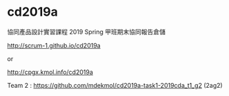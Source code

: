 # cd2019a
協同產品設計實習課程 2019 Spring 甲班期末協同報告倉儲

http://scrum-1.github.io/cd2019a

or 

http://cpgx.kmol.info/cd2019a



Team 2 : https://github.com/mdekmol/cd2019a-task1-2019cda_t1_g2 (2ag2)

